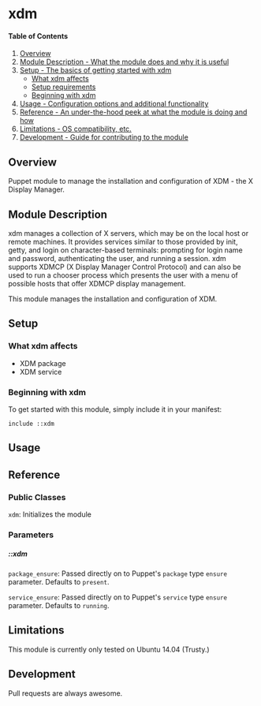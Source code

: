 # xdm

#### Table of Contents

1. [Overview](#overview)
2. [Module Description - What the module does and why it is useful](#module-description)
3. [Setup - The basics of getting started with xdm](#setup)
    * [What xdm affects](#what-xdm-affects)
    * [Setup requirements](#setup-requirements)
    * [Beginning with xdm](#beginning-with-xdm)
4. [Usage - Configuration options and additional functionality](#usage)
5. [Reference - An under-the-hood peek at what the module is doing and how](#reference)
5. [Limitations - OS compatibility, etc.](#limitations)
6. [Development - Guide for contributing to the module](#development)

## Overview

Puppet module to manage the installation and configuration of XDM - the X Display Manager.

## Module Description

xdm manages a collection of X servers, which may be on the local host or remote machines. It provides services similar to those provided by init, getty, and login on character-based terminals: prompting for login name and password, authenticating the user, and running a session. xdm supports XDMCP (X Display Manager Control Protocol) and can also be used to run a chooser process which presents the user with a menu of possible hosts that offer XDMCP display management.

This module manages the installation and configuration of XDM.

## Setup

### What xdm affects

- XDM package
- XDM service

### Beginning with xdm

To get started with this module, simply include it in your manifest:

```puppet
include ::xdm
```

## Usage

## Reference

### Public Classes

`xdm`: Initializes the module

### Parameters

##### ::xdm

`package_ensure`: Passed directly on to Puppet's `package` type `ensure` parameter. Defaults to `present`.

`service_ensure`: Passed directly on to Puppet's `service` type `ensure` parameter. Defaults to `running`.

## Limitations

This module is currently only tested on Ubuntu 14.04 (Trusty.)

## Development

Pull requests are always awesome.

